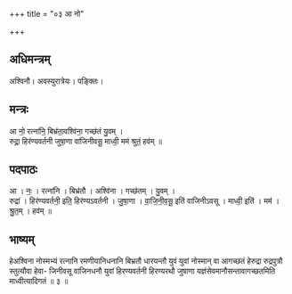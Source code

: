 +++
title = "०३ आ नो"

+++
## अधिमन्त्रम्
अश्विनौ। अवस्युरात्रेयः। पङ्क्तिः।

## मन्त्रः
आ नो॒ रत्ना॑नि॒ बिभ्र॑ता॒वश्वि॑ना॒ गच्छ॑तं यु॒वम् ।  
रुद्रा॒ हिर॑ण्यवर्तनी जुषा॒णा वा॑जिनीवसू॒ माध्वी॒ मम॑ श्रुतं॒ हव॑म् ॥

## पदपाठः
आ । नः॒ । रत्ना॑नि । बिभ्र॑तौ । अश्वि॑ना । गच्छ॑तम् । यु॒वम् ।  
रुद्रा॑ । हिर॑ण्यवर्तनी॒ इति॒ हिर॑ण्यऽवर्तनी । जु॒षा॒णा । वा॒जि॒नी॒व॒सू॒ इति॑ वाजिनीऽवसू । माध्वी॒ इति॑ । मम॑ । श्रु॒त॒म् । हव॑म् ॥

## भाष्यम्
हेअश्विना नोस्मभ्यं रत्नानि रमणीयानिधनानि बिभ्रतौ धारयन्तौ युवं युवां नोस्मान् वा आगच्छतं हेरुद्रा रुद्रपुत्रौ स्तुत्यौवा हेवा- जिनीवसू वाजिनधनौ युवां हिरण्यवर्तनी हिरण्यरथौ जुषाणा यज्ञंसेवमानौसन्तावागच्छतमिति माध्वीत्यादिगतं ॥ ३ ॥
